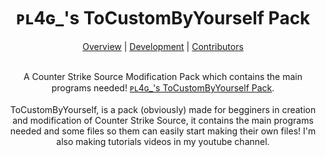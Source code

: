 <h1 align="center">ᴘʟ4ɢ_'s ToCustomByYourself Pack</h1>
<p align="center">
  <a href="#overview">Overview</a> |
  <a href="#development">Development</a> |
  <a href="#contributors">Contributors</a>
</p>
<p align="center">
  <br/>
  A Counter Strike Source Modification Pack which contains the main programs needed! <a href="https://github.com/PL4GUe1337/pl4gues-TCBY-Pack">ᴘʟ4ɢ_'s ToCustomByYourself Pack</a>.
  <br/>
  <br/>
ToCustomByYourself, is a pack (obviously) made for begginers in creation and modification of Counter Strike Source, it contains the main programs needed and some files so them can easily start making their own files! I'm also making tutorials videos in my youtube channel.
